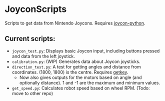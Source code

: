 # JoyconScripts

Scripts to get data from Nintendo Joycons. Requires [joycon-python](https://pypi.org/project/joycon-python/).

## Current scripts:

- `joycon_test.py`: Displays basic Joycon input, including buttons pressed and data from the left joystick.
- `calibration.py`: (WIP) Generates data about Joycon joysticks.
- `direction_test.py`: A test for getting angles and distance from coordinates. (1800, 1800) is the centre. Requires [getkey](https://pypi.org/project/getkey/).
    - Now also gives outputs for the motors based on angle (and optionally distance). 1 and -1 are the maximum and minimum values.
- `get_speed.py`: Calculates robot speed based on wheel RPM. (Todo: move to other repo)